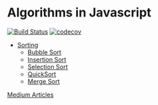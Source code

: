 # Algorithms in Javascript 

[![Build Status](https://travis-ci.com/chkhaidzegiorgi/js-algo.svg?branch=main)](https://travis-ci.com/chkhaidzegiorgi/js-algo)
[![codecov](https://codecov.io/gh/chkhaidzegiorgi/js-algo/branch/main/graph/badge.svg)](https://codecov.io/gh/chkhaidzegiorgi/js-algo)


* [Sorting](src/algorithms/sorting)
    - [Bubble Sort](src/algorithms/sorting/bubble-sort)
    - [Insertion Sort](src/algorithms/sorting/insertion-sort)
    - [Selection Sort](src/algorithms/sorting/selection-sort)
    - [QuickSort](src/algorithms/sorting/quick-sort)
    - [Merge Sort](src/algorithms/sorting/merge-sort)


[Medium Articles](https://kenjj.medium.com)
    
